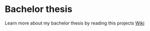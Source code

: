 # Bachelor thesis
Learn more about my bachelor thesis by reading this projects [Wiki](https://github.com/jennecattoor/bachelorproef/wiki)

